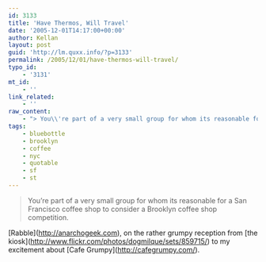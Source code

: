 ```yaml
---
id: 3133
title: 'Have Thermos, Will Travel'
date: '2005-12-01T14:17:00+00:00'
author: Kellan
layout: post
guid: 'http://lm.quxx.info/?p=3133'
permalink: /2005/12/01/have-thermos-will-travel/
typo_id:
    - '3131'
mt_id:
    - ''
link_related:
    - ''
raw_content:
    - "> You\\'re part of a very small group for whom its reasonable for a San Francisco coffee shop to consider a Brooklyn coffee shop competition.\r\n\r\n[Rabble](http://anarchogeek.com), on the rather grumpy reception from [the kiosk](http://www.flickr.com/photos/dogmilque/sets/859715/) to my excitement about [Cafe Grumpy](http://cafegrumpy.com/)."
tags:
    - bluebottle
    - brooklyn
    - coffee
    - nyc
    - quotable
    - sf
    - st
---
```


> You’re part of a very small group for whom its reasonable for a San Francisco coffee shop to consider a Brooklyn coffee shop competition.

\[Rabble\](http://anarchogeek.com), on the rather grumpy reception from \[the kiosk\](http://www.flickr.com/photos/dogmilque/sets/859715/) to my excitement about \[Cafe Grumpy\](http://cafegrumpy.com/).